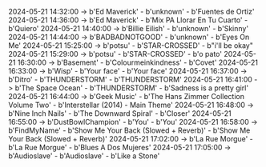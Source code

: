 2024-05-21 14:32:00 -> b'Ed Maverick' - b'unknown' - b'Fuentes de Ortiz'
2024-05-21 14:36:00 -> b'Ed Maverick' - b'Mix PA Llorar En Tu Cuarto' - b'Quiero'
2024-05-21 14:40:00 -> b'Billie Eilish' - b'unknown' - b'Skinny'
2024-05-21 14:44:00 -> b'BADBADNOTGOOD' - b'unknown' - b'Eyes On Me'
2024-05-21 15:25:00 -> b'potsu' - b'STAR-CROSSED' - b"i'll be okay"
2024-05-21 15:29:00 -> b'potsu' - b'STAR-CROSSED' - b'o pato'
2024-05-21 16:30:00 -> b'Basement' - b'Colourmeinkindness' - b'Covet'
2024-05-21 16:33:00 -> b'Wisp' - b'Your face' - b'Your face'
2024-05-21 16:37:00 -> b'Ditro' - b'THUNDERSTORM' - b'THUNDERSTORM'
2024-05-21 16:41:00 -> b'The Space Ocean' - b'THUNDERSTORM' - b'Sadness is a pretty girl'
2024-05-21 16:44:00 -> b'Geek Music' - b'The Hans Zimmer Collection Volume Two' - b'Interstellar (2014) - Main Theme'
2024-05-21 16:48:00 -> b'Nine Inch Nails' - b'The Downward Spiral' - b'Closer'
2024-05-21 16:55:00 -> b'DustBowlChampion' - b'You' - b'You'
2024-05-21 16:58:00 -> b'FindMyName' - b'Show Me Your Back (Slowed + Reverb)' - b'Show Me Your Back (Slowed + Reverb)'
2024-05-21 17:02:00 -> b'La Rue Morgue' - b'La Rue Morgue' - b'Blues A Dos Mujeres'
2024-05-21 17:05:00 -> b'Audioslave' - b'Audioslave' - b'Like a Stone'
